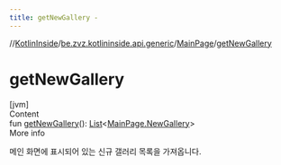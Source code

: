 ```yaml
---
title: getNewGallery -
---
```

//[KotlinInside](../../index.md)/[be.zvz.kotlininside.api.generic](../index.md)/[MainPage](index.md)/[getNewGallery](get-new-gallery.md)



# getNewGallery  
[jvm]  
Content  
fun [getNewGallery](get-new-gallery.md)(): [List](https://kotlinlang.org/api/latest/jvm/stdlib/kotlin.collections/-list/index.html)<[MainPage.NewGallery](-new-gallery/index.md)>  
More info  


메인 화면에 표시되어 있는 신규 갤러리 목록을 가져옵니다.

  



